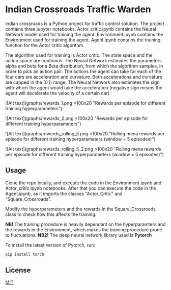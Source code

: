 # Indian Crossroads Traffic Warden

Indian crossroads is a Python project for traffic control solution.
The project contains three jupyter notebooks:
Actor_critic.ipynb contains the Neural Network model used for training the agent.
Environment.ipynb contains the Environment used for training the agent.
Agent.ipynb contains the training function for the Actor critic algorithm.

The algorithm used for training is Actor critic. The state space and the action space are continous. 
The Neural Network estimates the parameters alpha and beta for a Beta distribution, from which the algorithm samples, in order to pick an action pair.
The actions the agent can take for each of the four cars are acceleration and curvature.
Both accelerationa and curvature are capped in the (0,1) range.
The Neural Network also estimates the sign with which the agent would take the acceleration (negative sign means the agent will decelerate the velocity of a certain car).



![Alt text](graphs/rewards_1.png =100x20 "Rewards per episode for different training hyperparameters")

![Alt text](graphs/rewards_2.png =100x20 "Rewards per episode for different training hyperparameters")

![Alt text](graphs/rewards_rolling_5.png =100x20 "Rolling mena rewards per episode for different training hyperparameters (window = 5 episodes)")

![Alt text](graphs/rewards_rolling_5_2.png =100x20 "Rolling mena rewards per episode for different training hyperparameters (window = 5 episodes)")


## Usage

Clone the repo locally, and execute the code in the Environment.ipynb and Actor_critic.ipynb notebooks.
After that you can execute the code in the Agent.ipynb, as it imports the classes "Actor_Critic" and "Square_Crossroads".

Modify the hyperparameters and the rewards in the Square_Crossroads class to check how this affects the training.

**NB!** The training procedure is heavily dependant on the hyperparamters and the rewards in the Environment, which makes the training procedure prone to fluctuations.
**NB2!** The deep neural network library used is **Pytorch**

To install the latest version of Pytorch, run:

```bash
pip install torch
```

## License
[MIT](https://choosealicense.com/licenses/mit/)